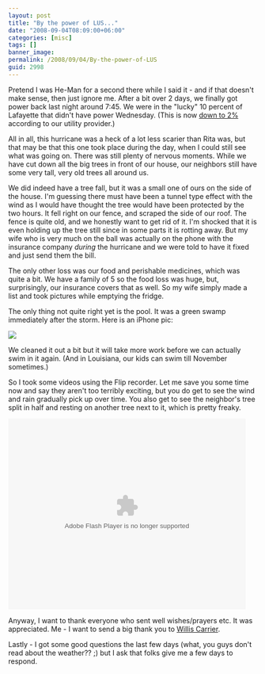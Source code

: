 ```yaml
---
layout: post
title: "By the power of LUS..."
date: "2008-09-04T08:09:00+06:00"
categories: [misc]
tags: []
banner_image: 
permalink: /2008/09/04/By-the-power-of-LUS
guid: 2998
---
```


Pretend I was He-Man for a second there while I said it - and if that doesn't make sense, then just ignore me. After a bit over 2 days, we finally got power back last night around 7:45. We were in the "lucky" 10 percent of Lafayette that didn't have power Wednesday. (This is now <a href="http://www.lus.org/site.php?pageID=229">down to 2%</a> according to our utility provider.) 

All in all, this hurricane was a heck of a lot less scarier than Rita was, but that may be that this one took place during the day, when I could still see what was going on. There was still plenty of nervous moments. While we have cut down all the big trees in front of our house, our neighbors still have some very tall, very old trees all around us. 

We did indeed have a tree fall, but it was a small one of ours on the side of the house. I'm guessing there must have been a tunnel type effect with the wind as I would have thought the tree would have been protected by the two hours. It fell right on our fence, and scraped the side of our roof. The fence is quite old, and we honestly want to get rid of it. I'm shocked that it is even holding up the tree still since in some parts it is rotting away. But my wife who is very much on the ball was actually on the phone with the insurance company <i>during</i> the hurricane and we were told to have it fixed and just send them the bill.

The only other loss was our food and perishable medicines, which was quite a bit. We have a family of 5 so the food loss was huge, but, surprisingly, our insurance covers that as well. So my wife simply made a list and took pictures while emptying the fridge. 

The only thing not quite right yet is the pool. It was a green swamp immediately after the storm. Here is an iPhone pic:

<img src="https://static.raymondcamden.com/images/pool.jpg">

We cleaned it out a bit but it will take more work before we can actually swim in it again. (And in Louisiana, our kids can swim till November sometimes.) 

So I took some videos using the Flip recorder. Let me save you some time now and say they aren't too terribly exciting, but you do get to see the wind and rain gradually pick up over time. You also get to see the neighbor's tree split in half and resting on another tree next to it, which is pretty freaky. 

<object width="480" height="385"><param name="movie" value="http://www.youtube.com/p/FD4514E73551E241"></param><embed src="http://www.youtube.com/p/FD4514E73551E241" type="application/x-shockwave-flash" width="480" height="385"></embed></object>

Anyway, I want to thank everyone who sent well wishes/prayers etc. It was appreciated. Me - I want to send a big thank you to <a href="http://en.wikipedia.org/wiki/Willis_Haviland_Carrier">Willis Carrier</a>.

Lastly - I got some good questions the last few days (what, you guys don't read about the weather?? ;) but I ask that folks give me a few days to respond.